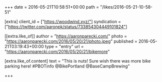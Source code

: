 +++
date = 2016-05-21T10:58:51+00:00
path = "/likes/2016-05-21-10-58-51"

[extra]
client_id = ["https://woodwind.xyz/"]
syndication = ["https://twitter.com/aaronpk/status/733854304449101824"]

[[extra.like_of]]
author = "https://aaronparecki.com/"
photo = "https://aaronparecki.com/2016/05/20/21/photo.jpeg"
published = 2016-05-21T03:19:43+00:00
type = "entry"
url = "https://aaronparecki.com/2016/05/20/21/bikemore"

[extra.like_of.content]
text = "This is nuts! Sure wish there was more bike parking here! #PBOTinfo @BikePortland @BaseCampBrewing"

+++

<a href="https://brid.gy/publish/twitter" data-synd></a>